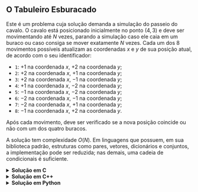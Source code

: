 ## O Tabuleiro Esburacado

Este é um problema cuja solução demanda a simulação do passeio do cavalo. O cavalo está posicionado inicialmente no ponto $(4, 3)$ e deve ser
movimentando até $N$ vezes, parando a simulação caso ele caia em um buraco ou caso consiga se mover exatamente $N$ vezes. Cada um dos 8 
movimentos possíveis atualizam as coordenadas $x$ e $y$ de sua posição atual, de acordo com o seu identificador:

- `1`: $+1$ na coordenada $x$, $+2$ na coordenada $y$;
- `2`: $+2$ na coordenada $x$, $+1$ na coordenada $y$;
- `3`: $+2$ na coordenada $x$, $-1$ na coordenada $y$;
- `4`: $+1$ na coordenada $x$, $-2$ na coordenada $y$;
- `5`: $-1$ na coordenada $x$, $-2$ na coordenada $y$;
- `6`: $-2$ na coordenada $x$, $-1$ na coordenada $y$;
- `7`: $-2$ na coordenada $x$, $+1$ na coordenada $y$;
- `8`: $-1$ na coordenada $x$, $+2$ na coordenada $y$.

Após cada movimento, deve ser verificado se a nova posição coincide ou não com um dos quatro buracos.

A solução tem complexidade $O(N)$. Em linguagens que possuem, em sua biblioteca padrão, estruturas como pares, vetores, dicionários e conjuntos, a implementação pode ser reduzida; nas demais, uma cadeia de condicionais é suficiente. 

<details>
    <summary><b>Solução em C</b></summary>

```c
#include <stdio.h>

int main()
{
    int N;
    scanf("%d", &N);

    int x = 4, y = 3, ans = 0;

    while (N--)
    {
        int M;
        scanf("%d", &M);

        ++ans;

        if (M == 1)
        {
            x += 1;
            y += 2;
        } else if (M == 2)
        {
            x += 2;
            y += 1;
        } else if (M == 3)
        {
            x += 2;
            y -= 1;
        } else if (M == 4)
        {
            x += 1;
            y -= 2;
        } else if (M == 5)
        {
            x -= 1;
            y -= 2;
        } else if (M == 6)
        {
            x -= 2;
            y -= 1;
        } else if (M == 7)
        {
            x -= 2;
            y += 1;
        } else
        {
            x -= 1;
            y += 2;
        }

        if ((x == 1 && y == 3) || (x == 2 && y == 3) || (x == 2 && y == 5) || (x == 5 && y == 4))
            break;
    }

    printf("%d\n", ans);

    return 0;
}
```
</details>


<details>
    <summary><b>Solução em C++</b></summary>

```cpp
#include <bits/stdc++.h>

using namespace std;
using ii = pair<int, int>;

const vector<ii> moves { { 1, 2 }, { 2, 1 }, { 2, -1 }, { 1, -2 }, { -1, -2 }, { -2, -1 }, { -2, 1 }, { -1, 2 } };
set<ii> holes { { 1, 3 }, { 2, 3 }, { 2, 5 }, { 5, 4 } };

auto solve(const vector<int>& ms)
{
    ii pos { 4, 3 };
    auto ans = 0;

    for (auto m : ms)
    {
        auto [dx, dy] = moves[--m];
        auto& [x, y] = pos;

        x += dx;
        y += dy;
        ++ans;

        if (holes.count(pos))
            break;
    }

    return ans;
}

int main()
{
    ios::sync_with_stdio(false);
    cin.tie(NULL);

    int N;
    cin >> N;

    vector<int> ms(N);

    for (auto& m : ms)
        cin >> m;

    cout << solve(ms) << '\n';

    return 0;
}
```
</details>


<details>
    <summary><b>Solução em Python</b></summary>

```Python
def solve(ms):
    moves = [(1, 2), (2, 1), (2, -1), (1, -2), (-1, -2), (-2, -1), (-2, 1), (-1, 2)]
    holes = set([(1, 3), (2, 3), (2, 5), (5, 4)])
    pos = (4, 3)
    ans = 0

    for m in ms:
        dx, dy = moves[m - 1]
        x, y = pos
        pos = (x + dx, y + dy)
        ans += 1

        if pos in holes:
            break

    return ans


if __name__ == '__main__':
    N = int(input())
    ms = map(int, input().split())
    print(solve(ms))
```
</details>
